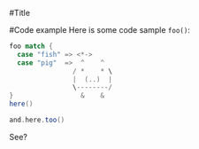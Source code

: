 #Title

#Code example
Here is some code sample ``foo()``:

```scala
foo match {
  case "fish" => <*->
  case "pig"  =>  ^    ^
                / *    * \
                |  (..)  |
                \--------/
}                 &    &
here()

and.here.too()
```

See?